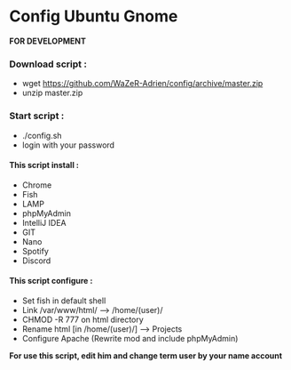 # Config Ubuntu Gnome
**FOR DEVELOPMENT**

### Download script :
- wget https://github.com/WaZeR-Adrien/config/archive/master.zip
- unzip master.zip

### Start script :
- ./config.sh
- login with your password


#### This script install :
- Chrome
- Fish
- LAMP
- phpMyAdmin
- IntelliJ IDEA
- GIT
- Nano
- Spotify
- Discord

#### This script configure : 
- Set fish in default shell
- Link /var/www/html/ --> /home/(user)/
- CHMOD -R 777 on html directory
- Rename html [in /home/(user)/] --> Projects
- Configure Apache (Rewrite mod and include phpMyAdmin)


**For use this script, edit him and change term user by your name account**